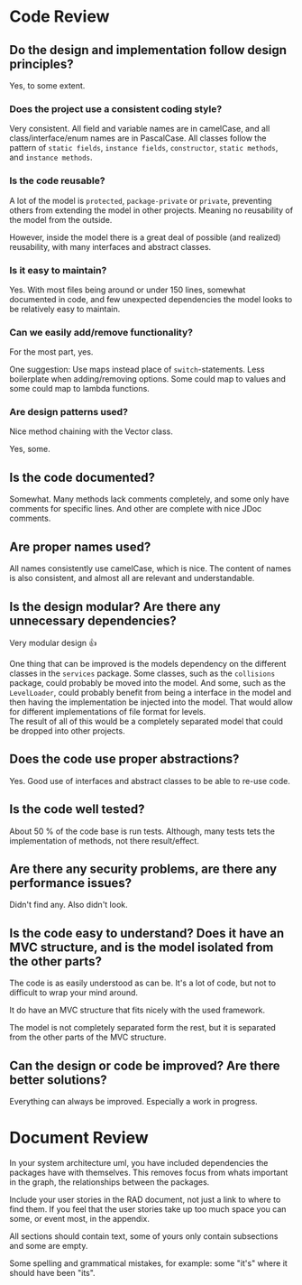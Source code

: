 # Code Review

## Do the design and implementation follow design principles?

Yes, to some extent.

### Does the project use a consistent coding style?

Very consistent. All field and variable names are in camelCase, and all class/interface/enum names are in PascalCase. All classes follow the pattern of `static fields`, `instance fields`, `constructor`, `static methods`, and `instance methods`.

### Is the code reusable?

A lot of the model is `protected`, `package-private` or `private`, preventing others from extending the model in other projects. Meaning no reusability of the model from the outside.

However, inside the model there is a great deal of possible (and realized) reusability, with many interfaces and abstract classes.

### Is it easy to maintain?

Yes. With most files being around or under 150 lines, somewhat documented in code, and few unexpected dependencies the model looks to be relatively easy to maintain.

### Can we easily add/remove functionality?

For the most part, yes.

One suggestion: Use maps instead place of `switch`-statements. Less boilerplate when adding/removing options. Some could map to values and some could map to lambda functions.

### Are design patterns used?

Nice method chaining with the Vector class.

Yes, some.

## Is the code documented?

Somewhat. Many methods lack comments completely, and some only have comments for specific lines. And other are complete with nice JDoc comments.

## Are proper names used?

All names consistently use camelCase, which is nice. The content of names is also consistent, and almost all are relevant and understandable.

## Is the design modular? Are there any unnecessary dependencies?

Very modular design 👍

One thing that can be improved is the models dependency on the different classes in the `services` package. Some classes, such as the `collisions` package, could probably be moved into the model. And some, such as the `LevelLoader`, could probably benefit from being a interface in the model and then having the implementation be injected into the model. That would allow for different implementations of file format for levels.  
The result of all of this would be a completely separated model that could be dropped into other projects.

## Does the code use proper abstractions?

Yes. Good use of interfaces and abstract classes to be able to re-use code.

## Is the code well tested?

About 50 % of the code base is run tests. Although, many tests tets the implementation of methods, not there result/effect.

## Are there any security problems, are there any performance issues?

Didn't find any. Also didn't look.

## Is the code easy to understand? Does it have an MVC structure, and is the model isolated from the other parts?

The code is as easily understood as can be. It's a lot of code, but not to difficult to wrap your mind around.

It do have an MVC structure that fits nicely with the used framework.

The model is not completely separated form the rest, but it is separated from the other parts of the MVC structure.

## Can the design or code be improved? Are there better solutions?

Everything can always be improved. Especially a work in progress.

# Document Review

In your system architecture uml, you have included dependencies the packages have with themselves. This removes focus from whats important in the graph, the relationships between the packages.

Include your user stories in the RAD document, not just a link to where to find them. If you feel that the user stories take up too much space you can some, or event most, in the appendix.

All sections should contain text, some of yours only contain subsections and some are empty.

Some spelling and grammatical mistakes, for example: some "it's" where it should have been "its".